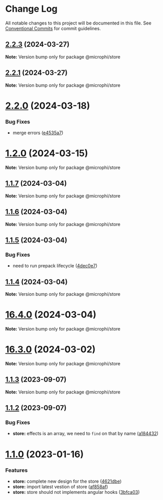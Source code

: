 # Change Log

All notable changes to this project will be documented in this file.
See [Conventional Commits](https://conventionalcommits.org) for commit guidelines.

## [2.2.3](https://github.com/microph1/microphi/compare/v2.2.2...v2.2.3) (2024-03-27)

**Note:** Version bump only for package @microphi/store





## [2.2.1](https://github.com/microph1/microphi/compare/v2.2.0...v2.2.1) (2024-03-27)

**Note:** Version bump only for package @microphi/store





# [2.2.0](https://github.com/microph1/microphi/compare/v1.2.0...v2.2.0) (2024-03-18)


### Bug Fixes

* merge errors ([e4535a7](https://github.com/microph1/microphi/commit/e4535a77c882a0d70851c4de600c948c1c2f3718))





# [1.2.0](https://github.com/microph1/microphi/compare/v1.1.7...v1.2.0) (2024-03-15)

**Note:** Version bump only for package @microphi/store





## [1.1.7](https://github.com/microph1/microphi/compare/v1.1.6...v1.1.7) (2024-03-04)

**Note:** Version bump only for package @microphi/store





## [1.1.6](https://github.com/microph1/microphi/compare/v1.1.5...v1.1.6) (2024-03-04)

**Note:** Version bump only for package @microphi/store





## [1.1.5](https://github.com/microph1/microphi/compare/v1.1.4...v1.1.5) (2024-03-04)


### Bug Fixes

* need to run prepack lifecycle ([4dec0e7](https://github.com/microph1/microphi/commit/4dec0e7a269e963448c8b74a141891bd2f39e021))





## [1.1.4](https://github.com/microph1/microphi/compare/v16.4.0...v1.1.4) (2024-03-04)

**Note:** Version bump only for package @microphi/store





# [16.4.0](https://github.com/microph1/microphi/compare/v16.3.0...v16.4.0) (2024-03-04)

**Note:** Version bump only for package @microphi/store





# [16.3.0](https://github.com/microph1/microphi/compare/v1.1.3...v16.3.0) (2024-03-02)

**Note:** Version bump only for package @microphi/store





## [1.1.3](https://github.com/microph1/microphi/compare/v1.1.2...v1.1.3) (2023-09-07)

**Note:** Version bump only for package @microphi/store





## [1.1.2](https://github.com/microph1/microphi/compare/v1.1.0...v1.1.2) (2023-09-07)


### Bug Fixes

* **store:** effects is an array, we need to `find` on that by name ([a184432](https://github.com/microph1/microphi/commit/a1844325e3833f04d27171d2f09d80e19c7f1159))





# [1.1.0](https://github.com/microph1/microphi/compare/v0.2.10...v1.1.0) (2023-01-16)


### Features

* **store:** complete new design for the store ([4621dbe](https://github.com/microph1/microphi/commit/4621dbe731587cb693bde768b631b22b6ccb2c1c))
* **store:** import latest vestion of store ([af858af](https://github.com/microph1/microphi/commit/af858af501fb39f8185d226b032629e5cb9fc19d))
* **store:** store should not implements angular hooks ([3bfca03](https://github.com/microph1/microphi/commit/3bfca03979f2e8858558c306fefe17534b5410d1))
